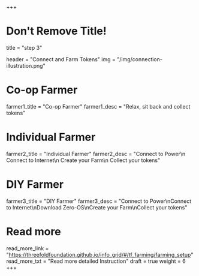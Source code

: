 +++
# Don't Remove Title!
title = "step 3"

header = "Connect and Farm Tokens"
img = "/img/connection-illustration.png"

# Co-op Farmer
farmer1_title = "Co-op Farmer"
farmer1_desc = "Relax, sit back and collect tokens"

# Individual Farmer
farmer2_title = "Individual Farmer"
farmer2_desc = "Connect to Power\n Connect to Internet\n Create your Farm\n Collect your tokens"

# DIY Farmer
farmer3_title = "DIY Farmer"
farmer3_desc = "Connect to Power\nConnect to Internet\nDownload Zero-OS\nCreate your Farm\nCollect your tokens"

# Read more
read_more_link = "https://threefoldfoundation.github.io/info_grid/#/tf_farming/farming_setup"
read_more_txt = "Read more detailed Instruction"
draft = true
weight = 6
+++

